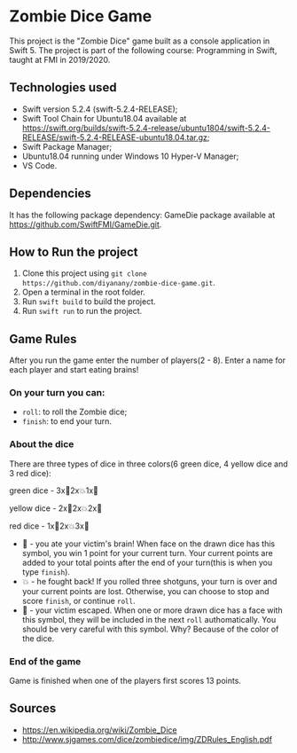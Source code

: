 # Zombie Dice Game
This project is the "Zombie Dice" game built as a console application in Swift 5. The project is part of the following course: Programming in Swift, taught at FMI in 2019/2020.

## Technologies used
- Swift version 5.2.4 (swift-5.2.4-RELEASE);
- Swift Tool Chain for Ubuntu18.04 available at https://swift.org/builds/swift-5.2.4-release/ubuntu1804/swift-5.2.4-RELEASE/swift-5.2.4-RELEASE-ubuntu18.04.tar.gz;
- Swift Package Manager;
- Ubuntu18.04 running under Windows 10 Hyper-V Manager;
- VS Code.

## Dependencies
It has the following package dependency: GameDie package available at https://github.com/SwiftFMI/GameDie.git.

## How to Run the project
1. Clone this project using `git clone https://github.com/diyanany/zombie-dice-game.git`.
2. Open a terminal in the root folder.
3. Run `swift build` to build the project.
4. Run `swift run` to run the project.

## Game Rules
After you run the game enter the number of players(2 - 8). Enter a name for each player and start eating brains!

### On your turn you can:
- `roll`: to roll the Zombie dice;
- `finish`: to end your turn.
### About the dice
There are three types of dice in three colors(6 green dice, 4 yellow dice and 3 red dice):

green dice - 3x🧠2x💥1x👣

yellow dice - 2x🧠2x💥2x👣

red dice - 1x🧠2x💥3x👣

- 🧠 - you ate your victim's brain! When face on the drawn dice has this symbol, you win 1 point for your current turn. Your current points are added to your total points after the end of your turn(this is when you type `finish`).
- 💥 - he fought back! If you rolled three shotguns, your turn is over and your current points are lost. Otherwise, you can choose to stop and score `finish`, or continue `roll`.
- 👣 - your victim escaped. When one or more drawn dice has a face with this symbol, they will be included in the next `roll` authomatically. You should be very careful with this symbol. Why? Because of the color of the dice.

### End of the game
Game is finished when one of the players first scores 13 points.

## Sources
- https://en.wikipedia.org/wiki/Zombie_Dice
- http://www.sjgames.com/dice/zombiedice/img/ZDRules_English.pdf
